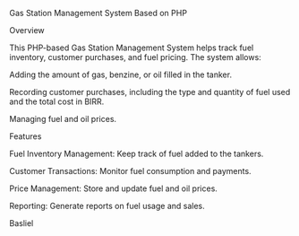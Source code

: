 Gas Station Management System Based on PHP 

Overview

This PHP-based Gas Station Management System helps track fuel inventory, customer purchases, and fuel pricing. The system allows:

Adding the amount of gas, benzine, or oil filled in the tanker.

Recording customer purchases, including the type and quantity of fuel used and the total cost in BIRR.

Managing fuel and oil prices.

Features

Fuel Inventory Management: Keep track of fuel added to the tankers.

Customer Transactions: Monitor fuel consumption and payments.

Price Management: Store and update fuel and oil prices.

Reporting: Generate reports on fuel usage and sales.

<author> Basliel
